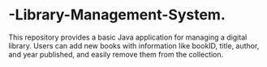 # -Library-Management-System.
This repository provides a basic Java application for managing a digital library. Users can add new books with information like bookID, title, author, and year published, and easily remove them from the collection.
